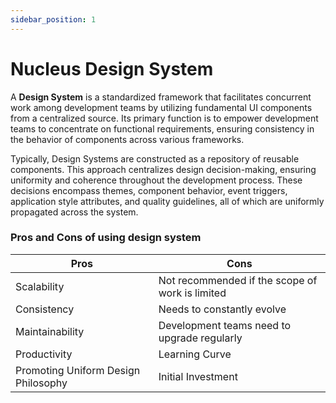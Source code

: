 ```yaml
---
sidebar_position: 1
---
```

# Nucleus Design System

A **Design System** is a standardized framework that facilitates concurrent work among development teams by utilizing fundamental UI components from a centralized source. Its primary function is to empower development teams to concentrate on functional requirements, ensuring consistency in the behavior of components across various frameworks. 

Typically, Design Systems are constructed as a repository of reusable components. This approach centralizes design decision-making, ensuring uniformity and coherence throughout the development process. These decisions encompass themes, component behavior, event triggers, application style attributes, and quality guidelines, all of which are uniformly propagated across the system.

### Pros and Cons of using design system
| Pros                              | Cons                                           |
|-----------------------------------|------------------------------------------------|
| Scalability                       | Not recommended if the scope of work is limited  |
| Consistency                       | Needs to constantly evolve                      |
| Maintainability                   | Development teams need to upgrade regularly     |
| Productivity                      | Learning Curve                                  |
| Promoting Uniform Design Philosophy | Initial Investment                              |

